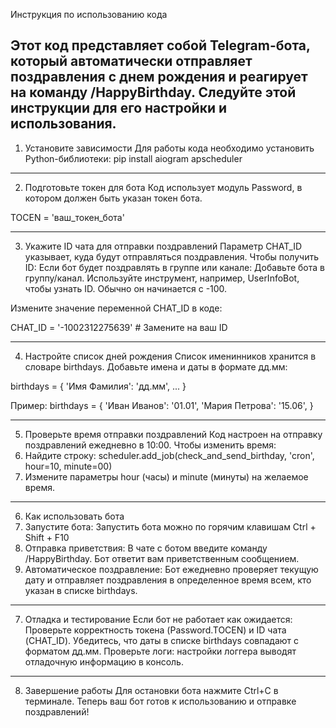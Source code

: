 Инструкция по использованию кода

Этот код представляет собой Telegram-бота, который автоматически отправляет поздравления с днем рождения и реагирует на команду /HappyBirthday. Следуйте этой инструкции для его настройки и использования.
---
1. Установите зависимости
Для работы кода необходимо установить Python-библиотеки:
pip install aiogram apscheduler

---

2. Подготовьте токен для бота
Код использует модуль Password, в котором должен быть указан токен бота. 

TOCEN = 'ваш_токен_бота'

---

3. Укажите ID чата для отправки поздравлений
Параметр CHAT_ID указывает, куда будут отправляться поздравления. Чтобы получить ID:
Если бот будет поздравлять в группе или канале:
Добавьте бота в группу/канал.
Используйте инструмент, например, UserInfoBot, чтобы узнать ID. Обычно он начинается с -100.

Измените значение переменной CHAT_ID в коде:

CHAT_ID = '-1002312275639'  # Замените на ваш ID


---

4. Настройте список дней рождения
Список именинников хранится в словаре birthdays. Добавьте имена и даты в формате дд.мм:

birthdays = {
    'Имя Фамилия': 'дд.мм',
    ...
}

Пример:
birthdays = {
    'Иван Иванов': '01.01',
    'Мария Петрова': '15.06',
}

---

5. Проверьте время отправки поздравлений
Код настроен на отправку поздравлений ежедневно в 10:00. Чтобы изменить время:
1. Найдите строку:
scheduler.add_job(check_and_send_birthday, 'cron', hour=10, minute=00)
2. Измените параметры hour (часы) и minute (минуты) на желаемое время.

---

6. Как использовать бота
1. Запустите бота:
Запустить бота можно по горячим клавишам Ctrl + Shift + F10
2. Отправка приветствия: В чате с ботом введите команду /HappyBirthday. Бот ответит вам приветственным сообщением.
3. Автоматическое поздравление: Бот ежедневно проверяет текущую дату и отправляет поздравления в определенное время всем, кто указан в списке birthdays.

---

7. Отладка и тестирование
Если бот не работает как ожидается:
Проверьте корректность токена (Password.TOCEN) и ID чата (CHAT_ID).
Убедитесь, что даты в списке birthdays совпадают с форматом дд.мм.
Проверьте логи: настройки логгера выводят отладочную информацию в консоль.

---

8. Завершение работы
Для остановки бота нажмите Ctrl+C в терминале.
Теперь ваш бот готов к использованию и отправке поздравлений!
